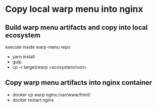 # Copy local warp menu into nginx

## Build warp menu artifacts and copy into local ecosystem
execute inside warp-menu repo
- yarn install
- gulp
- cp -r target/warp <ecosystem/root>

## Copy warp menu artifacts into nginx container
- docker cp warp nginx:/var/www/html/
- docker restart nginx
